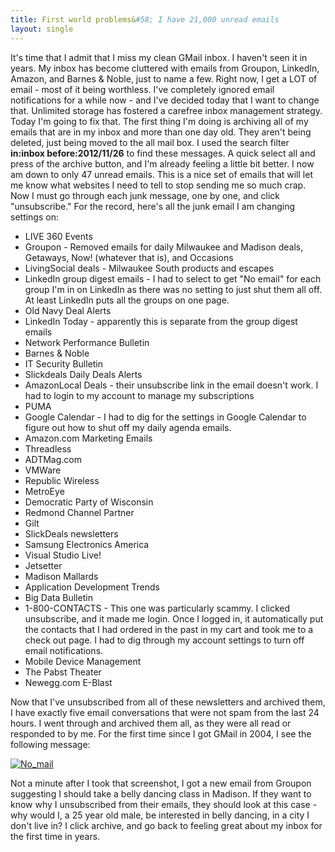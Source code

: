 ```yaml
---
title: First world problems&#58; I have 21,000 unread emails
layout: single
---
```


It's time that I admit that I miss my clean GMail inbox. I haven't seen it in years. My inbox has become cluttered with emails from Groupon, LinkedIn, Amazon, and Barnes & Noble, just to name a few. Right now, I get a LOT of email - most of it being worthless. I've completely ignored email notifications for a while now - and I've decided today that I want to change that. Unlimited storage has fostered a carefree inbox management strategy. Today I'm going to fix that. The first thing I'm doing is archiving all of my emails that are in my inbox and more than one day old. They aren't being deleted, just being moved to the all mail box. I used the search filter **in:inbox before:2012/11/26** to find these messages. A quick select all and press of the archive button, and I'm already feeling a little bit better. I now am down to only 47 unread emails. This is a nice set of emails that will let me know what websites I need to tell to stop sending me so much crap. Now I must go through each junk message, one by one, and click "unsubscribe." For the record, here's all the junk email I am changing settings on:

*   LIVE 360 Events
*   Groupon - Removed emails for daily Milwaukee and Madison deals, Getaways, Now! (whatever that is), and Occasions
*   LivingSocial deals - Milwaukee South products and escapes
*   LinkedIn group digest emails - I had to select to get "No email" for each group I'm in on LinkedIn as there was no setting to just shut them all off. At least LinkedIn puts all the groups on one page.
*   Old Navy Deal Alerts
*   LinkedIn Today - apparently this is separate from the group digest emails
*   Network Performance Bulletin
*   Barnes & Noble
*   IT Security Bulletin
*   Slickdeals Daily Deals Alerts
*   AmazonLocal Deals - their unsubscribe link in the email doesn't work. I had to login to my account to manage my subscriptions
*   PUMA
*   Google Calendar - I had to dig for the settings in Google Calendar to figure out how to shut off my daily agenda emails.
*   Amazon.com Marketing Emails
*   Threadless
*   ADTMag.com
*   VMWare
*   Republic Wireless
*   MetroEye
*   Democratic Party of Wisconsin
*   Redmond Channel Partner
*   Gilt
*   SlickDeals newsletters
*   Samsung Electronics America
*   Visual Studio Live!
*   Jetsetter
*   Madison Mallards
*   Application Development Trends
*   Big Data Bulletin
*   1-800-CONTACTS - This one was particularly scammy. I clicked unsubscribe, and it made me login. Once I logged in, it automatically put the contacts that I had ordered in the past in my cart and took me to a check out page. I had to dig through my account settings to turn off email notifications.
*   Mobile Device Management
*   The Pabst Theater
*   Newegg.com E-Blast

Now that I've unsubscribed from all of these newsletters and archived them, I have exactly five email conversations that were not spam from the last 24 hours. I went through and archived them all, as they were all read or responded to by me. For the first time since I got GMail in 2004, I see the following message:

[![](http://philbusch.com/wp-content/uploads/2012/11/No_mail.png "No_mail")](http://philbusch.com/?attachment_id=77)

Not a minute after I took that screenshot, I got a new email from Groupon suggesting I should take a belly dancing class in Madison. If they want to know why I unsubscribed from their emails, they should look at this case - why would I, a 25 year old male, be interested in belly dancing, in a city I don't live in? I click archive, and go back to feeling great about my inbox for the first time in years.